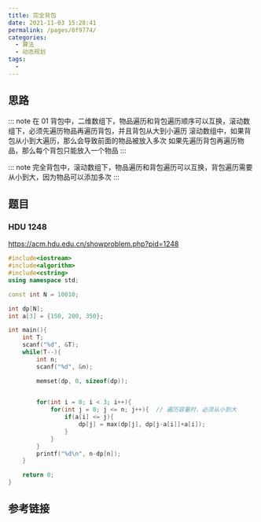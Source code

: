 ```yaml
---
title: 完全背包
date: 2021-11-03 15:28:41
permalink: /pages/0f9774/
categories:
  - 算法
  - 动态规划
tags:
  - 
---
```



## 思路

::: note
在 01 背包中，二维数组下，物品遍历和背包遍历顺序可以互换，滚动数组下，必须先遍历物品再遍历背包，并且背包从大到小遍历
滚动数组中，如果背包从小到大遍历，那么会导致前面的物品被放入多次
如果先遍历背包再遍历物品，那么每个背包只能放入一个物品
:::

::: note
完全背包中，滚动数组下，物品遍历和背包遍历可以互换，背包遍历需要从小到大，因为物品可以添加多次
:::

## 题目

### HDU 1248

https://acm.hdu.edu.cn/showproblem.php?pid=1248

```cpp
#include<iostream>
#include<algorithm>
#include<cstring>
using namespace std;

const int N = 10010;

int dp[N];
int a[3] = {150, 200, 350};

int main(){
    int T;
    scanf("%d", &T);
    while(T--){
        int n;
        scanf("%d", &n);

        memset(dp, 0, sizeof(dp));

        
        for(int i = 0; i < 3; i++){
            for(int j = 0; j <= n; j++){  // 遍历容量时，必须从小到大
                if(a[i] <= j){
                    dp[j] = max(dp[j], dp[j-a[i]]+a[i]);
                }
            }
        }
        printf("%d\n", n-dp[n]);
    }

    return 0;
}
```



## 参考链接